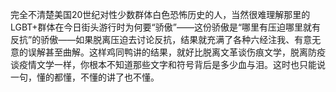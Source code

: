 完全不清楚美国20世纪对性少数群体白色恐怖历史的人，当然很难理解那里的LGBT+群体在今日街头游行时为何要“骄傲”——这份骄傲是“哪里有压迫哪里就有反抗”的骄傲——如果脱离压迫去讨论反抗，结果就充满了各种六经注我、有意无意的误解甚至曲解。这样鸡同鸭讲的结果，就好比脱离文革谈伤痕文学，脱离防疫谈疫情文学一样，你根本不知道那些文字和符号背后是多少血与泪。这时也只能说一句，懂的都懂，不懂的讲了也不懂。
